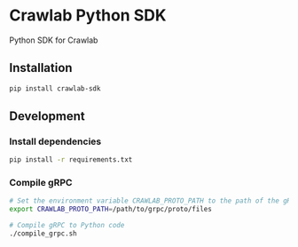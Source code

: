 # Crawlab Python SDK

Python SDK for Crawlab

## Installation

```bash
pip install crawlab-sdk
```

## Development

### Install dependencies

```bash
pip install -r requirements.txt
```

### Compile gRPC

```bash
# Set the environment variable CRAWLAB_PROTO_PATH to the path of the gRPC proto files
export CRAWLAB_PROTO_PATH=/path/to/grpc/proto/files

# Compile gRPC to Python code
./compile_grpc.sh
```
